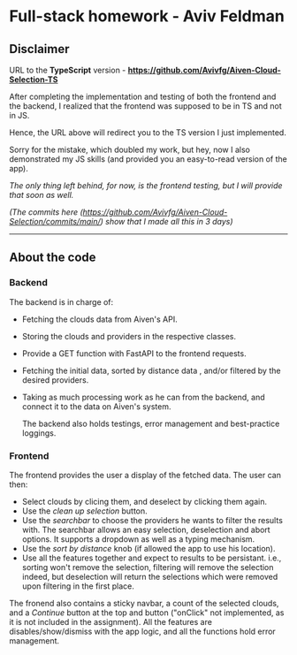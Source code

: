 # Full-stack homework - Aviv Feldman

## Disclaimer
URL to the **TypeScript** version - **https://github.com/Avivfg/Aiven-Cloud-Selection-TS**

After completing the implementation and testing of both the frontend and the backend, I realized that the frontend was supposed to be in TS and not in JS.

Hence, the URL above will redirect you to the TS version I just implemented.

Sorry for the mistake, which doubled my work, but hey, now I also demonstrated my JS skills (and provided you an easy-to-read version of the app).

_The only thing left behind, for now, is the frontend testing, but I will provide that soon as well._

_(The commits here (https://github.com/Avivfg/Aiven-Cloud-Selection/commits/main/) show that I made all this in 3 days)_

-----
## About the code
### Backend
The backend is in charge of:
- Fetching the clouds data from Aiven's API.
- Storing the clouds and providers in the respective classes.
- Provide a GET function with FastAPI to the frontend requests.
- Fetching the initial data, sorted by distance data , and/or filtered by the desired providers.
- Taking as much processing work as he can from the backend, and connect it to the data on Aiven's system.

  The backend also holds testings, error management and best-practice loggings.


### Frontend
The frontend provides the user a display of the fetched data.
The user can then:
- Select clouds by clicing them, and deselect by clicking them again.
- Use the _clean up selection_ button.
- Use the _searchbar_ to choose the providers he wants to filter the results with.
The searchbar allows an easy selection, deselection and abort options. It supports a dropdown as well as a typing mechanism.
- Use the _sort by distance_ knob (if allowed the app to use his location).
- Use all the features together and expect to results to be persistant. i.e., sorting won't remove the selection, filtering will remove the selection indeed, but deselection will return the selections which were removed upon filtering in the first place.

The fronend also contains a sticky navbar, a count of the selected clouds, and a _Continue_ button at the top and button ("onClick" not implemented, as it is not included in the assignment).
All the features are disables/show/dismiss with the app logic, and all the functions hold error management.
